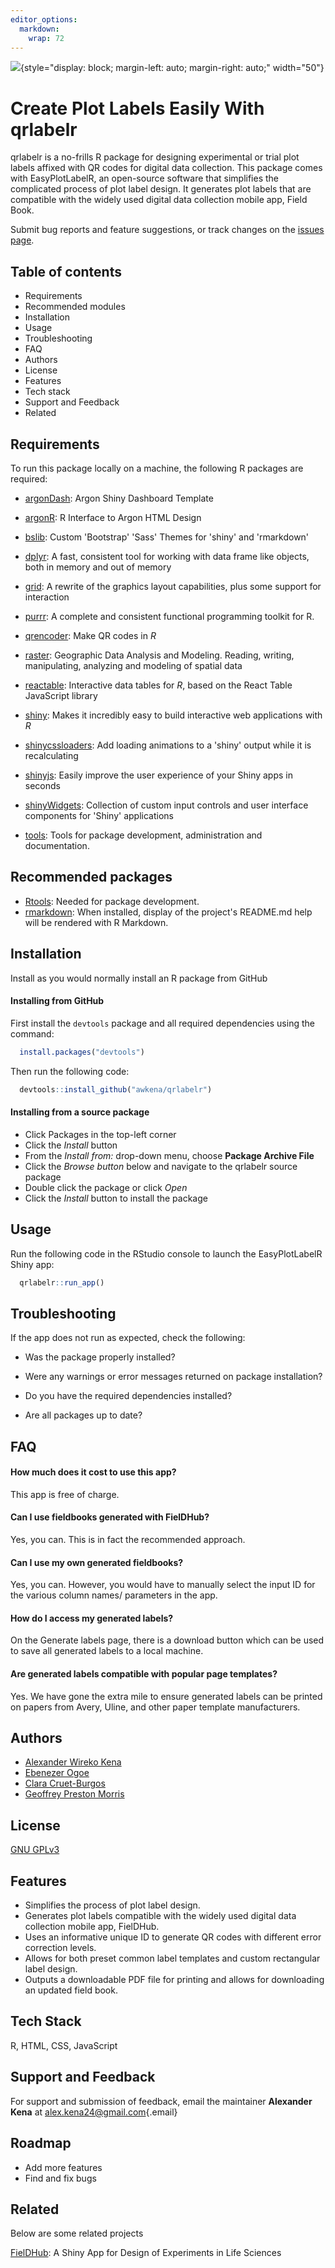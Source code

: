 ```yaml
---
editor_options: 
  markdown: 
    wrap: 72
---
```


![](inst/extdata/qrlabelr.jpg){style="display: block; margin-left: auto; margin-right: auto;"
width="50"}

# Create Plot Labels Easily With qrlabelr

qrlabelr is a no-frills R package for designing experimental or trial
plot labels affixed with QR codes for digital data collection. This
package comes with EasyPlotLabelR, an open-source software that
simplifies the complicated process of plot label design. It generates
plot labels that are compatible with the widely used digital data
collection mobile app, Field Book.

Submit bug reports and feature suggestions, or track changes on the
[issues page](https://github.com/awkena/qrlabelr/issues).

## Table of contents

-   Requirements
-   Recommended modules
-   Installation
-   Usage
-   Troubleshooting
-   FAQ
-   Authors
-   License
-   Features
-   Tech stack
-   Support and Feedback
-   Related

## Requirements

To run this package locally on a machine, the following R packages are
required:

-   [argonDash](https://rinterface.github.io/argonDash/): Argon Shiny
    Dashboard Template

-   [argonR](https://cran.r-project.org/package=argonR): R Interface to
    Argon HTML Design

-   [bslib](https://rstudio.github.io/bslib/): Custom 'Bootstrap' 'Sass'
    Themes for 'shiny' and 'rmarkdown'

-   [dplyr](https://www.rdocumentation.org/packages/dplyr/versions/0.7.8):
    A fast, consistent tool for working with data frame like objects,
    both in memory and out of memory

-   [grid](https://stat.ethz.ch/R-manual/R-devel/library/grid/html/00Index.html):
    A rewrite of the graphics layout capabilities, plus some support for
    interaction

-   [purrr](https://CRAN.R-project.org/package=purrr): A complete and
    consistent functional programming toolkit for R.

-   [qrencoder](https://CRAN.R-project.org/package=purrr): Make QR codes
    in *R*

-   [raster](https://rspatial.org/raster/pkg/index.html): Geographic
    Data Analysis and Modeling. Reading, writing, manipulating,
    analyzing and modeling of spatial data

-   [reactable](https://glin.github.io/reactable/): Interactive data
    tables for *R*, based on the React Table JavaScript library

-   [shiny](https://shiny.rstudio.com/): Makes it incredibly easy to
    build interactive web applications with *R*

-   [shinycssloaders](https://github.com/daattali/shinycssloaders): Add
    loading animations to a 'shiny' output while it is recalculating

-   [shinyjs](https://deanattali.com/shinyjs/): Easily improve the user
    experience of your Shiny apps in seconds

-   [shinyWidgets](https://github.com/dreamRs/shinyWidgets): Collection
    of custom input controls and user interface components for 'Shiny'
    applications

-   [tools](https://www.rdocumentation.org/packages/tools/versions/3.6.2):
    Tools for package development, administration and documentation.

## Recommended packages

-   [Rtools](https://cran.r-project.org/bin/windows/Rtools/rtools43/rtools.html):
    Needed for package development.
-   [rmarkdown](https://CRAN.R-project.org/package=rmarkdown): When
    installed, display of the project's README.md help will be rendered
    with R Markdown.

## Installation

Install as you would normally install an R package from GitHub

#### Installing from GitHub

First install the `devtools` package and all required dependencies using
the command:

``` r
  install.packages("devtools")
```

Then run the following code:

``` r
  devtools::install_github("awkena/qrlabelr")
```

#### Installing from a source package

-   Click Packages in the top-left corner
-   Click the *Install* button
-   From the *Install from:* drop-down menu, choose **Package Archive
    File**
-   Click the *Browse button* below and navigate to the qrlabelr source
    package
-   Double click the package or click *Open*
-   Click the *Install* button to install the package

## Usage

Run the following code in the RStudio console to launch the
EasyPlotLabelR Shiny app:

``` r
  qrlabelr::run_app()
```

## Troubleshooting

If the app does not run as expected, check the following:

-   Was the package properly installed?

-   Were any warnings or error messages returned on package
    installation?

-   Do you have the required dependencies installed?

-   Are all packages up to date?

## FAQ

#### How much does it cost to use this app?

This app is free of charge.

#### Can I use fieldbooks generated with FielDHub?

Yes, you can. This is in fact the recommended approach.

#### Can I use my own generated fieldbooks?

Yes, you can. However, you would have to manually select the input ID
for the various column names/ parameters in the app.

#### How do I access my generated labels?

On the Generate labels page, there is a download button which can be
used to save all generated labels to a local machine.

#### Are generated labels compatible with popular page templates?

Yes. We have gone the extra mile to ensure generated labels can be
printed on papers from Avery, Uline, and other paper template
manufacturers.

## Authors

-   [Alexander Wireko Kena](https://www.github.com/awkena)
-   [Ebenezer Ogoe](https://github.com/Ebenezer-007)
-   [Clara
    Cruet-Burgos](https://www.researchgate.net/profile/Clara-M-Cruet-Burgos)
-   [Geoffrey Preston
    Morris](https://www.researchgate.net/profile/Geoffrey-Morris)

## License

[GNU GPLv3](https://choosealicense.com/licenses/gpl-3.0/)

## Features

-   Simplifies the process of plot label design.
-   Generates plot labels compatible with the widely used digital data
    collection mobile app, FielDHub.
-   Uses an informative unique ID to generate QR codes with different
    error correction levels.
-   Allows for both preset common label templates and custom rectangular
    label design.
-   Outputs a downloadable PDF file for printing and allows for
    downloading an updated field book.

## Tech Stack

R, HTML, CSS, JavaScript

## Support and Feedback

For support and submission of feedback, email the maintainer **Alexander
Kena** at
[alex.kena24\@gmail.com](mailto:alex.kena24@gmail.com){.email}

## Roadmap

-   Add more features
-   Find and fix bugs

## Related

Below are some related projects

[FielDHub](https://didiermurillof.github.io/FielDHub/index.html): A
Shiny App for Design of Experiments in Life Sciences
